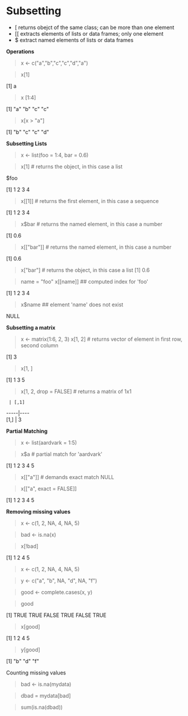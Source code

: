 Subsetting
==========
* [ returns obejct of the same class; can be more than one element
* [[ extracts elements of lists or data frames; only one element
* $ extract named elements of lists or data frames

**Operations**

> x <- c("a","b","c","c","d","a")

>x[1]

[1] a

> x [1:4]

[1] "a" "b" "c" "c"

> x[x > "a"]

[1] "b" "c" "c" "d"


**Subsetting Lists**

> x <- list(foo = 1:4, bar = 0.6)

> x[1] # returns the object, in this case a list

$foo 

[1] 1 2 3 4 

> x[[1]] # returns the first element, in this case a sequence

[1] 1 2 3 4 

> x$bar # returns the named element, in this case a number

[1] 0.6

> x[["bar"]] # returns the named element, in this case a number

[1] 0.6

> x["bar"] # returns the object, in this case a list
[1] 0.6

> name = "foo"
> x[[name]] ## computed index for 'foo'

[1] 1 2 3 4 

> x$name ## element 'name' does not exist

NULL


**Subsetting a matrix**

> x <- matrix(1:6, 2, 3)
>x[1, 2] # returns vector of element in first row, second column

[1] 3

> x[1, ]

[1] 1 3 5

> x[1, 2, drop = FALSE] # returns a matrix of 1x1

     | [,1]
-----|----	
[1,] | 3


**Partial Matching**

> x <- list(aardvark = 1:5)

> x$a # partial match for 'aardvark'

[1] 1 2 3 4 5

> x[["a"]] # demands exact match
NULL

> x[["a", exact = FALSE]]

[1] 1 2 3 4 5


**Removing missing values**

> x <- c(1, 2, NA, 4, NA, 5)

> bad <- is.na(x)

> x[!bad]

[1] 1 2 4 5


> x <- c(1, 2, NA, 4, NA, 5)

> y <- c("a", "b", NA, "d", NA, "f")

> good <- complete.cases(x, y)

> good

[1] TRUE TRUE FALSE TRUE FALSE TRUE

> x[good]

[1] 1 2 4 5

> y[good]

[1] "b" "d" "f"

Counting missing values

> bad <- is.na(mydata)

> dbad = mydata[bad]

> sum(is.na(dbad))
